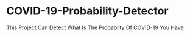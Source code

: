 # COVID-19-Probability-Detector
This Project Can Detect What Is The Probabilty Of COVID-19 You Have
